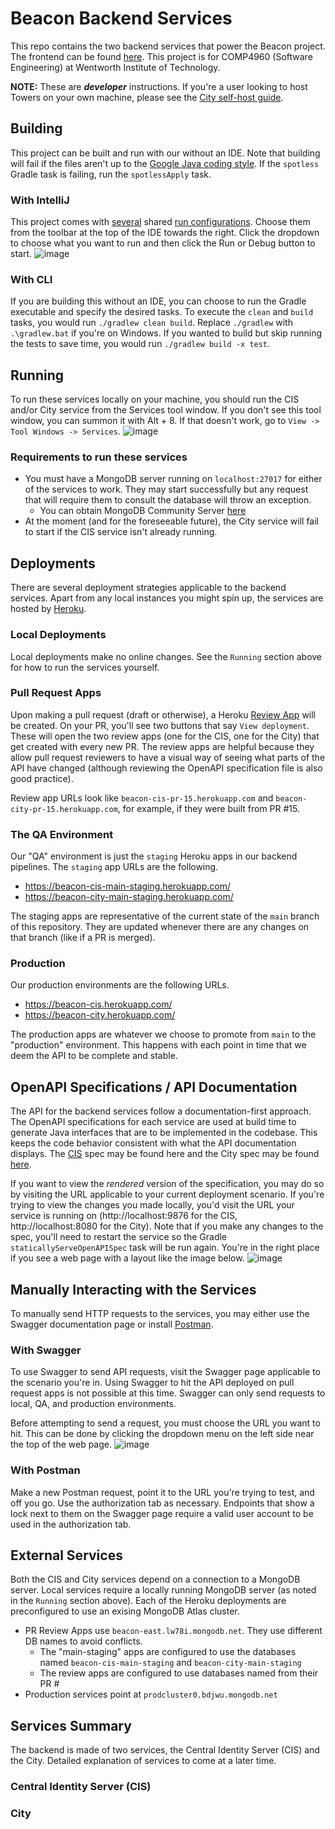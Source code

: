 # Beacon Backend Services
This repo contains the two backend services that power the Beacon project. The frontend can be found [here](https://github.com/IncPlusPlus/beacon-frontend). This project is for COMP4960 (Software Engineering) at Wentworth Institute of Technology.

**NOTE:** These are **_developer_** instructions. If you're a user looking to host Towers on your own machine, please see the [City self-host guide](city/self-host-guide.md).

## Building
This project can be built and run with our without an IDE. Note that building will fail if the files aren't up to the [Google Java coding style](https://google.github.io/styleguide/javaguide.html). If the `spotless` Gradle task is failing, run the `spotlessApply` task.

### With IntelliJ
This project comes with [several](.run) shared [run configurations](https://www.jetbrains.com/help/idea/2021.3/run-debug-configuration.html). Choose them from the toolbar at the top of the IDE towards the right. Click the dropdown to choose what you want to run and then click the Run or Debug button to start.
![image](https://user-images.githubusercontent.com/6992149/156421023-ad0e5c79-c84f-4232-b368-f62e1197a8f5.png)


### With CLI
If you are building this without an IDE, you can choose to run the Gradle executable and specify the desired tasks. To execute the `clean` and `build` tasks, you would run `./gradlew clean build`. Replace `./gradlew` with `.\gradlew.bat` if you're on Windows. If you wanted to build but skip running the tests to save time, you would run `./gradlew build -x test`.

## Running
To run these services locally on your machine, you should run the CIS and/or City service from the Services tool window. If you don't see this tool window, you can summon it with Alt + 8. If that doesn't work, go to `View -> Tool Windows -> Services`.
![image](https://user-images.githubusercontent.com/6992149/156421209-2a9806cf-aa2f-4ccc-bbe7-d705b442f9af.png)

### Requirements to run these services
- You must have a MongoDB server running on `localhost:27017` for either of the services to work. They may start successfully but any request that will require them to consult the database will throw an exception.
  - You can obtain MongoDB Community Server [here](https://www.mongodb.com/try/download/community)
- At the moment (and for the foreseeable future), the City service will fail to start if the CIS service isn't already running.

## Deployments
There are several deployment strategies applicable to the backend services. Apart from any local instances you might spin up, the services are hosted by [Heroku](https://herokuapp.com/).

### Local Deployments
Local deployments make no online changes. See the `Running` section above for how to run the services yourself.

### Pull Request Apps
Upon making a pull request (draft or otherwise), a Heroku [Review App](https://devcenter.heroku.com/articles/github-integration-review-apps) will be created. On your PR, you'll see two buttons that say `View deployment`. These will open the two review apps (one for the CIS, one for the City) that get created with every new PR. The review apps are helpful because they allow pull request reviewers to have a visual way of seeing what parts of the API have changed (although reviewing the OpenAPI specification file is also good practice).

Review app URLs look like `beacon-cis-pr-15.herokuapp.com` and `beacon-city-pr-15.herokuapp.com`, for example, if they were built from PR #15.

### The QA Environment
Our "QA" environment is just the `staging` Heroku apps in our backend pipelines. The `staging` app URLs are the following.
- https://beacon-cis-main-staging.herokuapp.com/
- https://beacon-city-main-staging.herokuapp.com/

The staging apps are representative of the current state of the `main` branch of this repository. They are updated whenever there are any changes on that branch (like if a PR is merged).

### Production
Our production environments are the following URLs.
- https://beacon-cis.herokuapp.com/
- https://beacon-city.herokuapp.com/

The production apps are whatever we choose to promote from `main` to the "production" environment. This happens with each point in time that we deem the API to be complete and stable.

## OpenAPI Specifications / API Documentation
The API for the backend services follow a documentation-first approach. The OpenAPI specifications for each service are used at build time to generate Java interfaces that are to be implemented in the codebase. This keeps the code behavior consistent with what the API documentation displays. The [CIS](common/src/main/openapi/beacon-central-identity-server.openapi.yml) spec may be found here and the City spec may be found [here](common/src/main/openapi/beacon-city.openapi.yml).

If you want to view the _rendered_ version of the specification, you may do so by visiting the URL applicable to your current deployment scenario. If you're trying to view the changes you made locally, you'd visit the URL your service is running on (http://localhost:9876 for the CIS, http://localhost:8080 for the City). Note that if you make any changes to the spec, you'll need to restart the service so the Gradle `staticallyServeOpenAPISpec` task will be run again. You're in the right place if you see a web page with a layout like the image below.
![image](https://user-images.githubusercontent.com/6992149/156421397-d951c851-e116-46c8-ac19-3c43cd3f4d21.png)

## Manually Interacting with the Services
To manually send HTTP requests to the services, you may either use the Swagger documentation page or install [Postman](https://www.postman.com/).

### With Swagger
To use Swagger to send API requests, visit the Swagger page applicable to the scenario you're in. Using Swagger to hit the API deployed on pull request apps is not possible at this time. Swagger can only send requests to local, QA, and production environments.

Before attempting to send a request, you must choose the URL you want to hit. This can be done by clicking the dropdown menu on the left side near the top of the web page.
![image](https://user-images.githubusercontent.com/6992149/156422516-60e29c56-a5bf-4c71-b15c-ad46ba76379e.png)

### With Postman
Make a new Postman request, point it to the URL you're trying to test, and off you go. Use the authorization tab as necessary. Endpoints that show a lock next to them on the Swagger page require a valid user account to be used in the authorization tab.

## External Services
Both the CIS and City services depend on a connection to a MongoDB server. Local services require a locally running MongoDB server (as noted in the `Running` section above). Each of the Heroku deployments are preconfigured to use an exising MongoDB Atlas cluster.

- PR Review Apps use `beacon-east.lw78i.mongodb.net`. They use different DB names to avoid conflicts.
  - The "main-staging" apps are configured to use the databases named `beacon-cis-main-staging` and `beacon-city-main-staging`
  - The review apps are configured to use databases named from their PR #
- Production services point at `prodcluster0.bdjwu.mongodb.net`

## Services Summary
The backend is made of two services, the Central Identity Server (CIS) and the City. Detailed explanation of services to come at a later time.

### Central Identity Server (CIS)
[//]: # (TODO)

### City
[//]: # (TODO)
